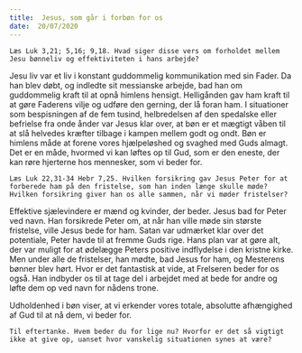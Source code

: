 ```yaml
---
title:  Jesus, som går i forbøn for os
date:  20/07/2020
---
```


`Læs Luk 3,21; 5,16; 9,18. Hvad siger disse vers om forholdet mellem Jesu bønneliv og effektiviteten i hans arbejde?`

Jesu liv var et liv i konstant guddommelig kommunikation med sin Fader. Da han blev døbt, og indledte sit messianske arbejde, bad han om guddommelig kraft til at opnå himlens hensigt. Helligånden gav ham kraft til at gøre Faderens vilje og udføre den gerning, der lå foran ham. I situationer som bespisningen af de fem tusind, helbredelsen af den spedalske eller befrielse fra onde ånder var Jesus klar over, at bøn er et mægtigt våben til at slå helvedes kræfter tilbage i kampen mellem godt og ondt. Bøn er himlens måde at forene vores hjælpeløshed og svaghed med Guds almagt. Det er en måde, hvormed vi kan løftes op til Gud, som er den eneste, der kan røre hjerterne hos mennesker, som vi beder for.

`Læs Luk 22,31-34 Hebr 7,25. Hvilken forsikring gav Jesus Peter for at forberede ham på den fristelse, som han inden længe skulle møde? Hvilken forsikring giver han os alle sammen, når vi møder fristelser?`

Effektive sjælevindere er mænd og kvinder, der beder. Jesus bad for Peter ved navn. Han forsikrede Peter om, at når han ville møde sin største fristelse, ville Jesus bede for ham. Satan var udmærket klar over det potentiale, Peter havde til at fremme Guds rige. Hans plan var at gøre alt, der var muligt for at ødelægge Peters positive indflydelse i den kristne kirke. Men under alle de fristelser, han mødte, bad Jesus for ham, og Mesterens bønner blev hørt. Hvor er det fantastisk at vide, at Frelseren beder for os også. Han indbyder os til at tage del i arbejdet med at bede for andre og løfte dem op ved navn for nådens trone.

Udholdenhed i bøn viser, at vi erkender vores totale, absolutte afhængighed af Gud til at nå dem, vi beder for.

`Til eftertanke. Hvem beder du for lige nu? Hvorfor er det så vigtigt ikke at give op, uanset hvor vanskelig situationen synes at være?`